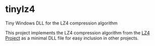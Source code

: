 # tinylz4
Tiny Windows DLL for the LZ4 compression algorithm

This project implements the LZ4 compression algorithm from the [LZ4 Project](https://github.com/lz4/lz4) as a minimal DLL file for easy inclusion in other projects.
